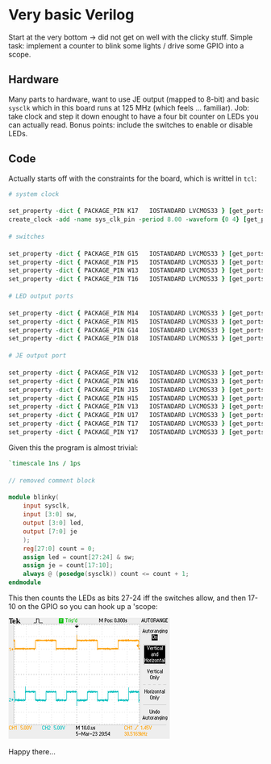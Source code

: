 # Very basic Verilog

Start at the very bottom -> did not get on well with the clicky stuff. Simple task: implement a counter to blink some lights / drive some GPIO into a scope.

## Hardware

Many parts to hardware, want to use JE output (mapped to 8-bit) and basic `sysclk` which in this board runs at 125 MHz (which feels ... familiar). Job: take clock and step it down enought to have a four bit counter on LEDs you can actually read. Bonus points: include the switches to enable or disable LEDs.

## Code

Actually starts off with the constraints for the board, which is writtel in `tcl`:

```tcl
# system clock

set_property -dict { PACKAGE_PIN K17   IOSTANDARD LVCMOS33 } [get_ports { sysclk }]; #IO_L12P_T1_MRCC_35 Sch=sysclk
create_clock -add -name sys_clk_pin -period 8.00 -waveform {0 4} [get_ports { sysclk }];

# switches

set_property -dict { PACKAGE_PIN G15   IOSTANDARD LVCMOS33 } [get_ports { sw[0] }]; #IO_L19N_T3_VREF_35 Sch=sw[0]
set_property -dict { PACKAGE_PIN P15   IOSTANDARD LVCMOS33 } [get_ports { sw[1] }]; #IO_L24P_T3_34 Sch=sw[1]
set_property -dict { PACKAGE_PIN W13   IOSTANDARD LVCMOS33 } [get_ports { sw[2] }]; #IO_L4N_T0_34 Sch=sw[2]
set_property -dict { PACKAGE_PIN T16   IOSTANDARD LVCMOS33 } [get_ports { sw[3] }]; #IO_L9P_T1_DQS_34 Sch=sw[3]

# LED output ports

set_property -dict { PACKAGE_PIN M14   IOSTANDARD LVCMOS33 } [get_ports { led[0] }]; #IO_L23P_T3_35 Sch=led[0]
set_property -dict { PACKAGE_PIN M15   IOSTANDARD LVCMOS33 } [get_ports { led[1] }]; #IO_L23N_T3_35 Sch=led[1]
set_property -dict { PACKAGE_PIN G14   IOSTANDARD LVCMOS33 } [get_ports { led[2] }]; #IO_0_35 Sch=led[2]
set_property -dict { PACKAGE_PIN D18   IOSTANDARD LVCMOS33 } [get_ports { led[3] }]; #IO_L3N_T0_DQS_AD1N_35 Sch=led[3]

# JE output port

set_property -dict { PACKAGE_PIN V12   IOSTANDARD LVCMOS33 } [get_ports { je[0] }]; #IO_L4P_T0_34 Sch=je[1]
set_property -dict { PACKAGE_PIN W16   IOSTANDARD LVCMOS33 } [get_ports { je[1] }]; #IO_L18N_T2_34 Sch=je[2]
set_property -dict { PACKAGE_PIN J15   IOSTANDARD LVCMOS33 } [get_ports { je[2] }]; #IO_25_35 Sch=je[3]
set_property -dict { PACKAGE_PIN H15   IOSTANDARD LVCMOS33 } [get_ports { je[3] }]; #IO_L19P_T3_35 Sch=je[4]
set_property -dict { PACKAGE_PIN V13   IOSTANDARD LVCMOS33 } [get_ports { je[4] }]; #IO_L3N_T0_DQS_34 Sch=je[7]
set_property -dict { PACKAGE_PIN U17   IOSTANDARD LVCMOS33 } [get_ports { je[5] }]; #IO_L9N_T1_DQS_34 Sch=je[8]
set_property -dict { PACKAGE_PIN T17   IOSTANDARD LVCMOS33 } [get_ports { je[6] }]; #IO_L20P_T3_34 Sch=je[9]
set_property -dict { PACKAGE_PIN Y17   IOSTANDARD LVCMOS33 } [get_ports { je[7] }]; #IO_L7N_T1_34 Sch=je[10]
```

Given this the program is almost trivial:

```verilog
`timescale 1ns / 1ps

// removed comment block

module blinky(
    input sysclk,
    input [3:0] sw,
    output [3:0] led,
    output [7:0] je
    );
    reg[27:0] count = 0;
    assign led = count[27:24] & sw;
    assign je = count[17:10];
    always @ (posedge(sysclk)) count <= count + 1;
endmodule
```

This then counts the LEDs as bits 27-24 iff the switches allow, and then 17-10 on the GPIO so you can hook up a 'scope:

![Oscilloscope trace](./scope-blinky.png)

Happy there...
